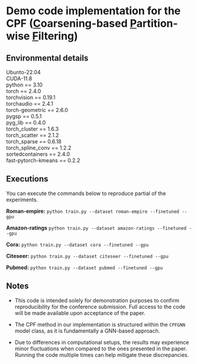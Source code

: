 # Demo code implementation for the CPF (<u>C</u>oarsening-based <u>P</u>artition-wise <u>F</u>iltering)

## Environmental details
Ubunto-22.04  
CUDA-11.8  
python == 3.10  
torch == 2.4.0  
torchvision == 0.19.1  
torchaudio == 2.4.1  
torch-geometric == 2.6.0  
pygsp == 0.5.1  
pyg_lib == 0.4.0  
torch_cluster == 1.6.3  
torch_scatter == 2.1.2  
torch_sparse == 0.6.18  
torch_spline_conv == 1.2.2  
sortedcontainers == 2.4.0  
fast-pytorch-kmeans == 0.2.2  

## Executions
You can execute the commands below to reproduce partial of the experiments.

**Roman-empire:**
`python train.py --dataset roman-empire --finetuned --gpu`

**Amazon-ratings**
`python train.py --dataset amazon-ratings --finetuned --gpu`

**Cora:**
`python train.py --dataset cora --finetuned --gpu`

**Citeseer:**
`python train.py --dataset citeseer --finetuned --gpu`

**Pubmed:**
`python train.py --dataset pubmed --finetuned --gpu`

## Notes
- This code is intended solely for demonstration purposes to confirm reproducibility for the conference submission. Full access to the code will be made available upon acceptance of the paper.

- The CPF method in our implementation is structured within the `CPFGNN` model class, as it is fundamentally a GNN-based approach.

- Due to differences in computational setups, the results may experience minor fluctuations when compared to the ones presented in the paper. Running the code multiple times can help mitigate these discrepancies.